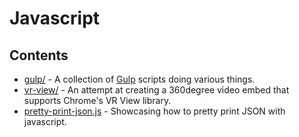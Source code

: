# Javascript

## Contents

- [gulp/](./gulp) - A collection of [Gulp](https://gulpjs.com/) scripts doing various things.
- [vr-view/](./vr-view) - An attempt at creating a 360degree video embed that supports Chrome's VR View library.
- [pretty-print-json.js](./pretty-print-json.js) - Showcasing how to pretty print JSON with javascript.
